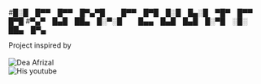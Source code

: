 #█░█ █▀▀ █▀▀ █▀▄▀█   █▀▀ █▀█ █░█ █▄░█ ▀█▀ █▀▀ █▀█
#▀▄▀ █▄█ ██▄ █░▀░█   █▄▄ █▄█ █▄█ █░▀█ ░█░ ██▄ █▀▄

Project inspired by 
<br>
<br>
![Dea Afrizal](https://github.com/deaaprizal) 
<br>
![His youtube](https://youtube.com/deaafrizal)
